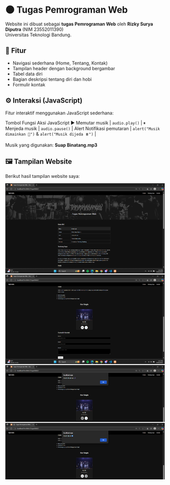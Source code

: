 # 🌑 Tugas Pemrograman Web

Website ini dibuat sebagai **tugas Pemrograman Web** oleh **Rizky Surya Diputra** (NIM 23552011390)  
Universitas Teknologi Bandung.

## 📄 Fitur
- Navigasi sederhana (Home, Tentang, Kontak)
- Tampilan header dengan background bergambar
- Tabel data diri
- Bagian deskripsi tentang diri dan hobi
- Formulir kontak

## ⚙️ Interaksi (JavaScript)
Fitur interaktif menggunakan JavaScript sederhana:

Tombol Fungsi Aksi JavaScript
▶ Memutar musik | `audio.play()` |
⏸ Menjeda musik | `audio.pause()` |
Alert Notifikasi pemutaran | `alert("Musik dimainkan 🎵")` & `alert("Musik dijeda ⏸️")` |

Musik yang digunakan: **Suap Binatang.mp3**  

## 🖼️ Tampilan Website

Berikut hasil tampilan website saya:

![Tampilan Awal](image/screenshot1.png)
![Bagian Konten](image/screenshot2.png)
![Saat Tekan Play](image/screenshot3.png)
![Saat Tekan Stop](image/screenshot4.png)

